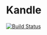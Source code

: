 # Kandle

[![Build Status](https://travis-ci.org/AntoineSidem/kandle.svg?branch=master)](https://travis-ci.org/AntoineSidem/kandle)

